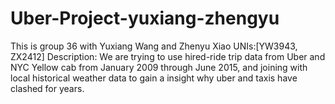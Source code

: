 # Uber-Project-yuxiang-zhengyu
 This is group 36 with Yuxiang Wang and Zhenyu Xiao
 UNIs:[YW3943, ZX2412]
 Description: 
 We are trying to use hired-ride trip data from Uber and NYC Yellow cab from January 2009 through June 2015, and joining with local historical weather data to gain a insight why uber and taxis have clashed for years.

